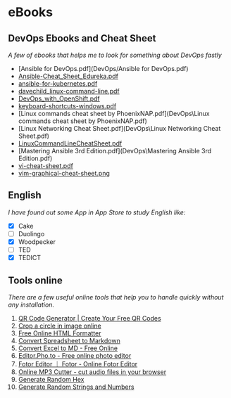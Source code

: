 # eBooks

## DevOps Ebooks and Cheat Sheet
*A few of ebooks that helps me to look for something about DevOps fastly*
* [Ansible for DevOps.pdf](DevOps/Ansible for DevOps.pdf)
* [Ansible-Cheat_Sheet_Edureka.pdf](DevOps\Ansible-Cheat_Sheet_Edureka.pdf)
* [ansible-for-kubernetes.pdf](DevOps\ansible-for-kubernetes.pdf)
* [davechild_linux-command-line.pdf](DevOps\davechild_linux-command-line.pdf)
* [DevOps_with_OpenShift.pdf](DevOps\DevOps_with_OpenShift.pdf)
* [keyboard-shortcuts-windows.pdf](DevOps\keyboard-shortcuts-windows.pdf)
* [Linux commands cheat sheet by PhoenixNAP.pdf](DevOps\Linux commands cheat sheet by PhoenixNAP.pdf)
* [Linux Networking Cheat Sheet.pdf](DevOps\Linux Networking Cheat Sheet.pdf)
* [LinuxCommandLineCheatSheet.pdf](DevOps\LinuxCommandLineCheatSheet.pdf)
* [Mastering Ansible 3rd Edition.pdf](DevOps\Mastering Ansible 3rd Edition.pdf)
* [vi-cheat-sheet.pdf](DevOps\vi-cheat-sheet.pdf)
* [vim-graphical-cheat-sheet.png](DevOps\vim-graphical-cheat-sheet.png)

## English
*I have found out some App in App Store to study English like:*
* [x] Cake
* [ ] Duolingo
* [x] Woodpecker
* [ ] TED
* [x] TEDICT

## Tools online
*There are a few useful online tools that help you to handle quickly without any installation.*
1. [QR Code Generator | Create Your Free QR Codes](https://qr-code-generator.com)
2. [Crop a circle in image online](https://crop-circle.imageonline.co/)
3. [Free Online HTML Formatter](https://www.freeformatter.com/html-formatter.html)
4. [Convert Spreadsheet to Markdown](https://tabletomarkdown.com/convert-spreadsheet-to-markdown/)
5. [Convert Excel to MD - Free Online](https://products.aspose.app/cells/conversion/xlsx-to-md)
6. [Editor.Pho.to - Free online photo editor](https://editor.pho.to/edit/)
7. [Fotor Editor ｜ Fotor - Online Fotor Editor](https://www.fotor.com/photo-editor-app/editor/frames)
8. [Online MP3 Cutter - cut audio files in your browser](https://www.bearaudiotool.com/)
9. [Generate Random Hex](https://www.browserling.com/tools/random-hex)
10. [Generate Random Strings and Numbers](https://www.browserling.com/tools/random-string)